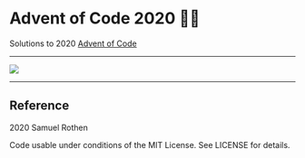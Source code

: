 # Advent of Code 2020 🎄🎅

Solutions to 2020 [Advent of Code](https://adventofcode.com/)

----

![](/img/animation.gif)

----
## Reference

2020 Samuel Rothen

Code usable under conditions of the MIT License. See LICENSE for details.
